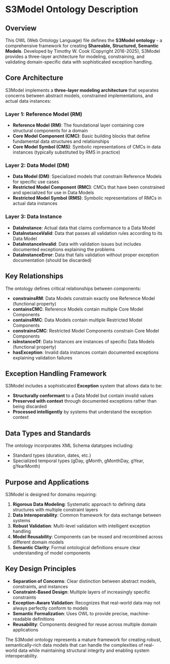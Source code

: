 # S3Model Ontology Description

## Overview

This OWL (Web Ontology Language) file defines the **S3Model ontology** - a comprehensive framework for creating **Shareable, Structured, Semantic Models**. Developed by Timothy W. Cook (Copyright 2016-2025), S3Model provides a three-layer architecture for modeling, constraining, and validating domain-specific data with sophisticated exception handling.

## Core Architecture

S3Model implements a **three-layer modeling architecture** that separates concerns between abstract models, constrained implementations, and actual data instances:

### Layer 1: Reference Model (RM)
- **Reference Model (RM)**: The foundational layer containing core structural components for a domain
- **Core Model Component (CMC)**: Basic building blocks that define fundamental data structures and relationships
- **Core Model Symbol (CMS)**: Symbolic representations of CMCs in data instances (typically substituted by RMS in practice)

### Layer 2: Data Model (DM) 
- **Data Model (DM)**: Specialized models that constrain Reference Models for specific use cases
- **Restricted Model Component (RMC)**: CMCs that have been constrained and specialized for use in Data Models
- **Restricted Model Symbol (RMS)**: Symbolic representations of RMCs in actual data instances

### Layer 3: Data Instance
- **DataInstance**: Actual data that claims conformance to a Data Model
- **DataInstanceValid**: Data that passes all validation rules according to its Data Model
- **DataInstanceInvalid**: Data with validation issues but includes documented exceptions explaining the problems
- **DataInstanceError**: Data that fails validation without proper exception documentation (should be discarded)

## Key Relationships

The ontology defines critical relationships between components:

- **constrainsRM**: Data Models constrain exactly one Reference Model (functional property)
- **containsCMC**: Reference Models contain multiple Core Model Components
- **containsRMC**: Data Models contain multiple Restricted Model Components  
- **constrainsCMC**: Restricted Model Components constrain Core Model Components
- **isInstanceOf**: Data Instances are instances of specific Data Models (functional property)
- **hasException**: Invalid data instances contain documented exceptions explaining validation failures

## Exception Handling Framework

S3Model includes a sophisticated **Exception** system that allows data to be:
- **Structurally conformant** to a Data Model but contain invalid values
- **Preserved with context** through documented exceptions rather than being discarded
- **Processed intelligently** by systems that understand the exception context

## Data Types and Standards

The ontology incorporates XML Schema datatypes including:
- Standard types (duration, dates, etc.)
- Specialized temporal types (gDay, gMonth, gMonthDay, gYear, gYearMonth)

## Purpose and Applications

S3Model is designed for domains requiring:

1. **Rigorous Data Modeling**: Systematic approach to defining data structures with multiple constraint layers
2. **Data Interoperability**: Common framework for data exchange between systems
3. **Robust Validation**: Multi-level validation with intelligent exception handling
4. **Model Reusability**: Components can be reused and recombined across different domain models
5. **Semantic Clarity**: Formal ontological definitions ensure clear understanding of model components

## Key Design Principles

- **Separation of Concerns**: Clear distinction between abstract models, constraints, and instances
- **Constraint-Based Design**: Multiple layers of increasingly specific constraints
- **Exception-Aware Validation**: Recognizes that real-world data may not always perfectly conform to models
- **Semantic Formalization**: Uses OWL to provide precise, machine-readable definitions
- **Reusability**: Components designed for reuse across multiple domain applications

The S3Model ontology represents a mature framework for creating robust, semantically-rich data models that can handle the complexities of real-world data while maintaining structural integrity and enabling system interoperability.